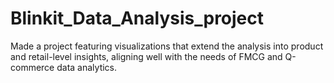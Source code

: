 # Blinkit_Data_Analysis_project
Made a project featuring visualizations that extend the analysis into product and retail-level insights, aligning well with the needs of FMCG and Q-commerce data analytics.
